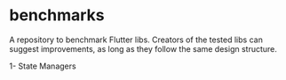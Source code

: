 # benchmarks
A repository to benchmark Flutter libs.
Creators of the tested libs can suggest improvements, as long as they follow the same design structure.

1- State Managers
